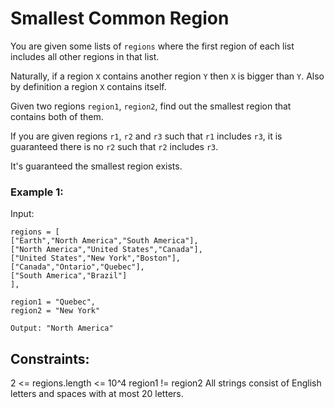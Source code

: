 # Smallest Common Region

You are given some lists of `regions` where the first region of each list includes all other regions in that list.

Naturally, if a region `X` contains another region `Y` then `X` is bigger than `Y`. Also by definition a region `X` contains itself.

Given two regions `region1`, `region2`, find out the smallest region that contains both of them.

If you are given regions `r1`, `r2` and `r3` such that `r1` includes `r3`, it is guaranteed there is no `r2` such that `r2` includes `r3`.

It's guaranteed the smallest region exists.

### Example 1:

Input:

```
regions = [
["Earth","North America","South America"],
["North America","United States","Canada"],
["United States","New York","Boston"],
["Canada","Ontario","Quebec"],
["South America","Brazil"]
],

region1 = "Quebec",
region2 = "New York"

Output: "North America"
```

## Constraints:

2 <= regions.length <= 10^4
region1 != region2
All strings consist of English letters and spaces with at most 20 letters.
